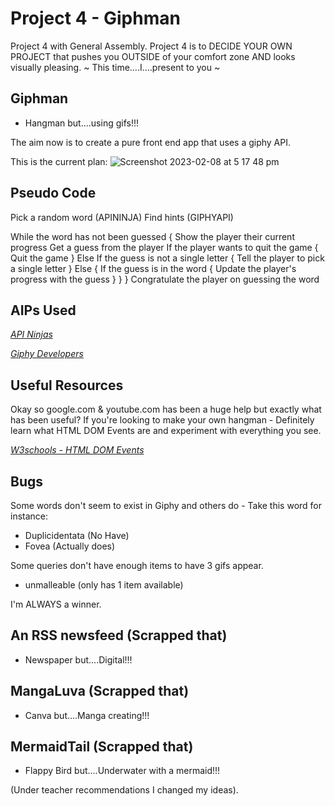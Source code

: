 # Project 4 - Giphman

Project 4 with General Assembly.
Project 4 is to DECIDE YOUR OWN PROJECT that pushes you OUTSIDE of your comfort zone AND looks visually pleasing.
~ This time....I....present to you ~

## Giphman

- Hangman but....using gifs!!!

The aim now is to create a pure front end app that uses a giphy API.

This is the current plan:
![Screenshot 2023-02-08 at 5 17 48 pm](https://user-images.githubusercontent.com/116997107/217461004-45970af1-f667-4462-99a8-5b8cb9d0d262.png)

## Pseudo Code

Pick a random word (APININJA)
Find hints (GIPHYAPI)

While the word has not been guessed {
Show the player their current progress
Get a guess from the player
If the player wants to quit the game {
Quit the game
}
Else If the guess is not a single letter {
Tell the player to pick a single letter
}
Else {
If the guess is in the word {
Update the player's progress with the guess
}
}
}
Congratulate the player on guessing the word

## AIPs Used

_[API Ninjas](https://api-ninjas.com/api/randomword)_

_[Giphy Developers](https://developers.giphy.com/docs/api/#quick-start-guide)_

## Useful Resources

Okay so google.com & youtube.com has been a huge help but exactly what has been useful? If you're looking to make your own hangman - Definitely learn what HTML DOM Events are and experiment with everything you see.

_[W3schools - HTML DOM Events](https://www.w3schools.com/jsref/dom_obj_event.asp)_

## Bugs

Some words don't seem to exist in Giphy and others do - Take this word for instance:

- Duplicidentata (No Have)
- Fovea (Actually does)

Some queries don't have enough items to have 3 gifs appear.

- unmalleable (only has 1 item available)

I'm ALWAYS a winner.

## An RSS newsfeed (Scrapped that)

- Newspaper but....Digital!!!

## MangaLuva (Scrapped that)

- Canva but....Manga creating!!!

## MermaidTail (Scrapped that)

- Flappy Bird but....Underwater with a mermaid!!!

(Under teacher recommendations I changed my ideas).
